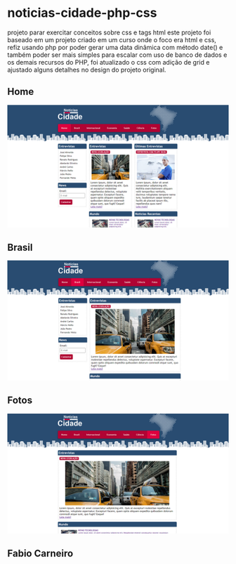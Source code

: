 # noticias-cidade-php-css
projeto parar exercitar conceitos sobre css e tags html
este projeto foi baseado em um projeto criado em um curso
onde o foco era html e css, refiz usando php por poder gerar
uma data dinâmica com método date() e também poder ser mais 
simples para escalar com uso de banco de dados e os demais
recursos do PHP, foi atualizado o css com adição de grid e
ajustado alguns detalhes no design do projeto original.

## Home

![home](img-projeto/img1.png "página home")

## Brasil

![Brasil](img-projeto/img2.png "página Brasil")

## Fotos

![fotos](img-projeto/img3.png "página fotos")


## Fabio Carneiro
